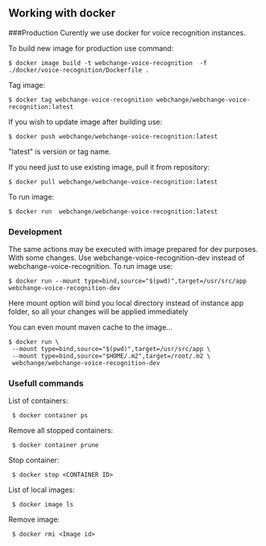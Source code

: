 ## Working with docker

###Production
Curently we use docker for voice recognition instances.

To build new image for production use command:
```shell script
$ docker image build -t webchange-voice-recognition  -f ./docker/voice-recognition/Dockerfile .
```
Tag image:
```shell script
$ docker tag webchange-voice-recognition webchange/webchange-voice-recognition:latest
```
If you wish to update image after building use:
```shell script
$ docker push webchange/webchange-voice-recognition:latest
```
"latest" is version or tag name.

If you need just to use existing image, pull it from repository:
```shell script
$ docker pull webchange/webchange-voice-recognition:latest
```
To run image:
```shell script
$ docker run  webchange/webchange-voice-recognition:latest
```

### Development

The same actions may be executed with image prepared for dev purposes.
With some changes. Use webchange-voice-recognition-dev instead of webchange-voice-recognition. 
To run image use:
```
$ docker run --mount type=bind,source="$(pwd)",target=/usr/src/app webchange-voice-recognition-dev
```
Here mount option will bind you local directory instead of instance app folder, so all your changes will be applied immediately

You can even mount maven cache to the image...
```
$ docker run \
 --mount type=bind,source="$(pwd)",target=/usr/src/app \
 --mount type=bind,source="$HOME/.m2",target=/root/.m2 \
 webchange/webchange-voice-recognition-dev
```



### Usefull commands
List of containers:
```shell script
 $ docker container ps
```
Remove all stopped containers:
```shell script
 $ docker container prune
```
Stop container:
```shell script
 $ docker stop <CONTAINER ID>
```
List of local images: 
```shell script
 $ docker image ls
```
Remove image:
```shell script
 $ docker rmi <Image id>
```

